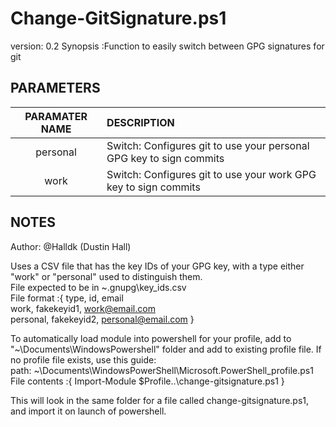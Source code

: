 # Change-GitSignature.ps1
version: 0.2
Synopsis
:Function to easily switch between GPG signatures for git

## PARAMETERS 
|   PARAMATER NAME    |  DESCRIPTION  |
|   :---:   |   :---    |
|   personal  |    Switch: Configures git to use your personal GPG key to sign commits  |
|   work    |   Switch: Configures git to use your work GPG key to sign commits |

## NOTES
Author: @Halldk (Dustin Hall)

Uses a CSV file that has the key IDs of your GPG key, with a type either "work" or "personal" used to distinguish them. <br >
File expected to be in ~\.gnupg\key_ids.csv <br >
File format
:{ type, id, email <br >
work, fakekeyid1, work@email.com <br >
personal, fakekeyid2, personal@email.com }


To automatically load module into powershell for your profile, add to "~\Documents\WindowsPowershell\" folder and add to existing profile file. If no profile file exists, use this guide: <br >
path: ~\Documents\WindowsPowerShell\Microsoft.PowerShell_profile.ps1 <br >
File contents 
:{ Import-Module $Profile\..\change-gitsignature.ps1 }

This will look in the same folder for a file called change-gitsignature.ps1, and import it on launch of powershell.
